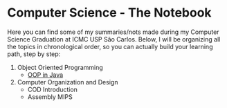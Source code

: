 # Computer Science - The Notebook
Here you can find some of my summaries/nots made during my Computer Science Graduation at ICMC USP São Carlos. Below, I will be organizing all the topics in chronological order, so you can actually build your learning path, step by step:
1. Object Oriented Programming
	- [OOP in Java](https://github.com/felipemnds/computer-science-summaries/blob/master/semester3/oop-in-java.md)
2. Computer Organization and Design
	- COD Introduction
	- Assembly MIPS
